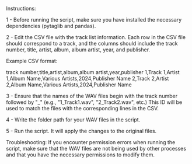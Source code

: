 Instructions: 

1 - Before running the script, make sure you have installed the necessary dependencies (pytaglib and pandas).

2 - Edit the CSV file with the track list information. Each row in the CSV file should correspond to a track, and the columns should include the track number, title, artist, album, album artist, year, and publisher.

Example CSV format:

track number,title,artist,album,album artist,year,publisher
1,Track 1,Artist 1,Album Name,Various Artists,2024,Publisher Name
2,Track 2,Artist 2,Album Name,Various Artists,2024,Publisher Name

3 - Ensure that the names of the WAV files begin with the track number followed by "_" (e.g., "1_Track1.wav", "2_Track2.wav", etc.) This ID will be used to match the files with the corresponding lines in the CSV.

4 - Write the folder path for your WAV files in the script.

5 - Run the script. It will apply the changes to the original files.


Troubleshooting:
If you encounter permission errors when running the script, make sure that the WAV files are not being used by other processes and that you have the necessary permissions to modify them.
